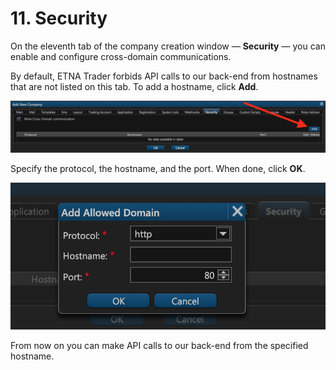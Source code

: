 # 11. Security

On the eleventh tab of the company creation window — **Security** — you can enable and configure cross-domain communications.

By default, ETNA Trader forbids API calls to our back-end from hostnames that are not listed on this tab. To add a hostname, click **Add**. 

![](../../.gitbook/assets/screenshot-2019-01-23-at-19.01.51.png)

Specify the protocol, the hostname, and the port. When done, click **OK**.

![](../../.gitbook/assets/screenshot-2019-01-23-at-20.23.29.png)

From now on you can make API calls to our back-end from the specified hostname.

